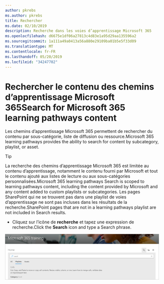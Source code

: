```yaml
---
author: pkrebs
ms.author: pkrebs
title: Rechercher
ms.date: 02/10/2019
description: Recherche dans les voies d’apprentissage Microsoft 365
ms.openlocfilehash: d6675e1df06a27813c4d83e1a95d29aa135596a2
ms.sourcegitcommit: 1a111a49a0413a56a880e29109ba01b5e5f33d09
ms.translationtype: MT
ms.contentlocale: fr-FR
ms.lasthandoff: 05/20/2019
ms.locfileid: "34247702"
---
```

# <a name="search-for-microsoft-365-learning-pathways-content"></a><span data-ttu-id="7f02c-103">Rechercher le contenu des chemins d’apprentissage Microsoft 365</span><span class="sxs-lookup"><span data-stu-id="7f02c-103">Search for Microsoft 365 learning pathways content</span></span>

<span data-ttu-id="7f02c-104">Les chemins d’apprentissage Microsoft 365 permettent de rechercher du contenu par sous-catégorie, liste de diffusion ou ressource.</span><span class="sxs-lookup"><span data-stu-id="7f02c-104">Microsoft 365 learning pathways provides the ability to search for content by subcategory, playlist, or asset.</span></span> 

> [!TIP]
> <span data-ttu-id="7f02c-105">La recherche des chemins d’apprentissage Microsoft 365 est limitée au contenu d’apprentissage, notamment le contenu fourni par Microsoft et tout le contenu ajouté aux listes de lecture ou aux sous-catégories personnalisées.</span><span class="sxs-lookup"><span data-stu-id="7f02c-105">Microsoft 365 learning pathways Search is scoped to learning pathways content, including the content provided by Microsoft and any content added to custom playlists or subcategories.</span></span> <span data-ttu-id="7f02c-106">Les pages SharePoint qui ne se trouvent pas dans une playlist de voies d’apprentissage ne sont pas incluses dans les résultats de la recherche.</span><span class="sxs-lookup"><span data-stu-id="7f02c-106">SharePoint pages that are not in a learning pathways playlist are not included in Search results.</span></span>     

- <span data-ttu-id="7f02c-107">Cliquez sur l’icône de **recherche** et tapez une expression de recherche.</span><span class="sxs-lookup"><span data-stu-id="7f02c-107">Click the **Search** icon and type a Search phrase.</span></span> 

![CG-Search. png](media/cg-search.png)

